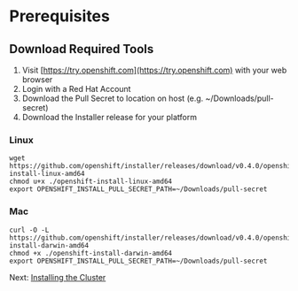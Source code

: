 # Prerequisites

## Download Required Tools

1. Visit [https://try.openshift.com](https://try.openshift.com) with your web browser
1. Login with a Red Hat Account
1. Download the Pull Secret to location on host (e.g. ~/Downloads/pull-secret)
1. Download the Installer release for your platform

### Linux

```
wget https://github.com/openshift/installer/releases/download/v0.4.0/openshift-install-linux-amd64
chmod u+x ./openshift-install-linux-amd64
export OPENSHIFT_INSTALL_PULL_SECRET_PATH=~/Downloads/pull-secret
```

### Mac

```
curl -O -L https://github.com/openshift/installer/releases/download/v0.4.0/openshift-install-darwin-amd64
chmod +x ./openshift-install-darwin-amd64
export OPENSHIFT_INSTALL_PULL_SECRET_PATH=~/Downloads/pull-secret
```


Next: [Installing the Cluster](02-install.md)
